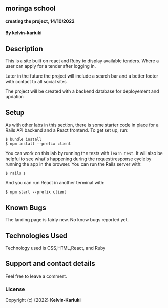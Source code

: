 ## moringa school
#### creating the project, 14/10/2022
#### By **kelvin-kariuki**
## Description
This is a site built on react and Ruby to display available tenders. Where a user can apply for a tender after logging in.

Later in the future the project will include a search bar  and a better footer with contact to all social sites

The project will be created with a backend database for deployement and updation

## Setup

As with other labs in this section, there is some starter code in place for a
Rails API backend and a React frontend. To get set up, run:

```console
$ bundle install
$ npm install --prefix client
```

You can work on this lab by running the tests with `learn test`. It will also be
helpful to see what's happening during the request/response cycle by running the
app in the browser. You can run the Rails server with:

```console
$ rails s
```

And you can run React in another terminal with:

```console
$ npm start --prefix client
```
## Known Bugs
The landing page is fairly new. No know bugs reported yet.
## Technologies Used
Technology used is CSS,HTML,React, and Ruby

## Support and contact details
Feel free to leave a comment.
### License

Copyright (c) {2022} **Kelvin-Kariuki**
  